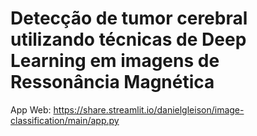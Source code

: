 # Detecção de tumor cerebral utilizando técnicas de Deep Learning em imagens de Ressonância Magnética

App Web: https://share.streamlit.io/danielgleison/image-classification/main/app.py
